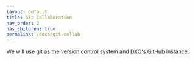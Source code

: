 ```yaml
---
layout: default
title: Git Collaboration
nav_order: 2
has_children: true
permalink: /docs/git-collab
---
```


We will use git as the version control system and [DXC's GitHub](https://github.dxc.com) instance.